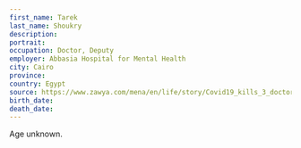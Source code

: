 ```yaml
---
first_name: Tarek
last_name: Shoukry
description: 
portrait: 
occupation: Doctor, Deputy
employer: Abbasia Hospital for Mental Health
city: Cairo
province: 
country: Egypt
source: https://www.zawya.com/mena/en/life/story/Covid19_kills_3_doctors_infects_43_others_in_Egypt-SNG_172174572/
birth_date: 
death_date: 
---
```


Age unknown.